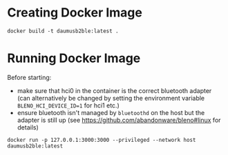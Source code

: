 # Creating Docker Image

`docker build -t daumusb2ble:latest .`

# Running Docker Image

Before starting:
- make sure that hci0 in the container is the correct bluetooth adapter (can alternatively be changed by setting the environment variable `BLENO_HCI_DEVICE_ID=1` for hci1 etc.)
- ensure bluetooth isn't managed by `bluetoothd` on the host but the adapter is still up (see https://github.com/abandonware/bleno#linux for details)

`docker run -p 127.0.0.1:3000:3000 --privileged --network host daumusb2ble:latest`